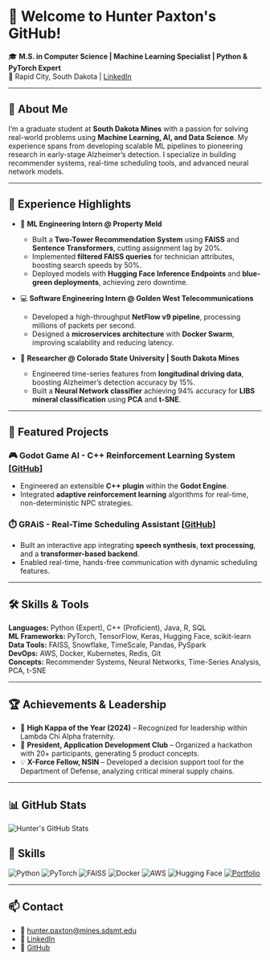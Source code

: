 # 👋 Welcome to Hunter Paxton's GitHub!  
🎓 **M.S. in Computer Science | Machine Learning Specialist | Python & PyTorch Expert**  
📍 Rapid City, South Dakota | [LinkedIn](https://linkedin.com/in/hunter-r-paxton)

---

## 🚀 About Me  
I’m a graduate student at **South Dakota Mines** with a passion for solving real-world problems using **Machine Learning, AI, and Data Science**. My experience spans from developing scalable ML pipelines to pioneering research in early-stage Alzheimer’s detection. I specialize in building recommender systems, real-time scheduling tools, and advanced neural network models.  

---

## 💼 Experience Highlights  
- 🧠 **ML Engineering Intern @ Property Meld**  
   - Built a **Two-Tower Recommendation System** using **FAISS** and **Sentence Transformers**, cutting assignment lag by 20%.  
   - Implemented **filtered FAISS queries** for technician attributes, boosting search speeds by 50%.  
   - Deployed models with **Hugging Face Inference Endpoints** and **blue-green deployments**, achieving zero downtime.  

- 💻 **Software Engineering Intern @ Golden West Telecommunications**  
   - Developed a high-throughput **NetFlow v9 pipeline**, processing millions of packets per second.  
   - Designed a **microservices architecture** with **Docker Swarm**, improving scalability and reducing latency.  

- 🧪 **Researcher @ Colorado State University | South Dakota Mines**  
   - Engineered time-series features from **longitudinal driving data**, boosting Alzheimer’s detection accuracy by 15%.  
   - Built a **Neural Network classifier** achieving 94% accuracy for **LIBS mineral classification** using **PCA** and **t-SNE**.  

---

## 🧩 Featured Projects  
### 🎮 Godot Game AI - C++ Reinforcement Learning System [[GitHub](https://github.com/Hunter174/MLGodotKit)]  
- Engineered an extensible **C++ plugin** within the **Godot Engine**.  
- Integrated **adaptive reinforcement learning** algorithms for real-time, non-deterministic NPC strategies.  

### ⏱️ GRAiS - Real-Time Scheduling Assistant [[GitHub](https://github.com/Hunter174/GRAiS)]  
- Built an interactive app integrating **speech synthesis**, **text processing**, and a **transformer-based backend**.  
- Enabled real-time, hands-free communication with dynamic scheduling features.  

---

## 🛠️ Skills & Tools  
**Languages:** Python (Expert), C++ (Proficient), Java, R, SQL  
**ML Frameworks:** PyTorch, TensorFlow, Keras, Hugging Face, scikit-learn  
**Data Tools:** FAISS, Snowflake, TimeScale, Pandas, PySpark  
**DevOps:** AWS, Docker, Kubernetes, Redis, Git  
**Concepts:** Recommender Systems, Neural Networks, Time-Series Analysis, PCA, t-SNE  

---

## 🏆 Achievements & Leadership  
- 🥇 **High Kappa of the Year (2024)** – Recognized for leadership within Lambda Chi Alpha fraternity.  
- 🎉 **President, Application Development Club** – Organized a hackathon with 20+ participants, generating 5 product concepts.  
- 💡 **X-Force Fellow, NSIN** – Developed a decision support tool for the Department of Defense, analyzing critical mineral supply chains.  

---

## 📊 GitHub Stats
![Hunter's GitHub Stats](https://github-readme-stats.vercel.app/api?username=Hunter174&show_icons=true&theme=radical)

## 🚀 Skills
![Python](https://img.shields.io/badge/Python-Expert-blue?logo=python)
![PyTorch](https://img.shields.io/badge/PyTorch-Deep%20Learning-red?logo=pytorch)
![FAISS](https://img.shields.io/badge/FAISS-Vector%20Search-orange)
![Docker](https://img.shields.io/badge/Docker-Containerization-blue?logo=docker)
![AWS](https://img.shields.io/badge/AWS-Cloud-orange?logo=amazon-aws)
![Hugging Face](https://img.shields.io/badge/Hugging%20Face-Transformers-yellow?logo=huggingface)
[![Portfolio](https://img.shields.io/badge/Portfolio-Projects-green?style=flat&logo=google-chrome)](https://github.com/Hunter174)

---

## 📫 Contact  
- 📧 hunter.paxton@mines.sdsmt.edu  
- 💼 [LinkedIn](https://linkedin.com/in/hunter-r-paxton)  
- 🐙 [GitHub](https://github.com/Hunter174)  
